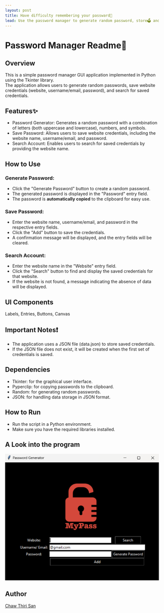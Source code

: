 ```yaml
---
layout: post
title: Have difficulty remembering your passward🔐
lead: Use the password manager to generate random password, store🗳️ and search🔎when you need.
---
```



# Password Manager Readme🔏
## Overview
This is a simple password manager GUI application implemented in Python using the Tkinter library.    
The application allows users to generate random passwords, save website credentials (website, username/email, password), and search for saved credentials.   

## Features✨
* Password Generator: Generates a random password with a combination of letters (both uppercase and lowercase), numbers, and symbols.
* Save Password: Allows users to save website credentials, including the website name, username/email, and password.
* Search Account: Enables users to search for saved credentials by providing the website name.

## How to Use
### Generate Password:
* Click the "Generate Password" button to create a random password.   
* The generated password is displayed in the "Password" entry field.
* The password is **automatically copied** to the clipboard for easy use.
### Save Password:

* Enter the website name, username/email, and password in the respective entry fields.
* Click the "Add" button to save the credentials.
* A confirmation message will be displayed, and the entry fields will be cleared.
### Search Account:

* Enter the website name in the "Website" entry field.
* Click the "Search" button to find and display the saved credentials for that website.
* If the website is not found, a message indicating the absence of data will be displayed.
## UI Components
Labels, Entries, Buttons, Canvas

## Important Notes❗
* The application uses a JSON file (data.json) to store saved credentials. 
* If the JSON file does not exist, it will be created when the first set of credentials is saved.
## Dependencies
* Tkinter: for the graphical user interface.
* Pyperclip: for copying passwords to the clipboard.
* Random: for generating random passwords.
* JSON: for handling data storage in JSON format.
## How to Run
* Run the script in a Python environment.
*  Make sure you have the required libraries installed.
## A Look into the program
![Password manager](/assets/jpg/pw_manager.png)
## Author
[Chaw Thiri San](chaw.compare)